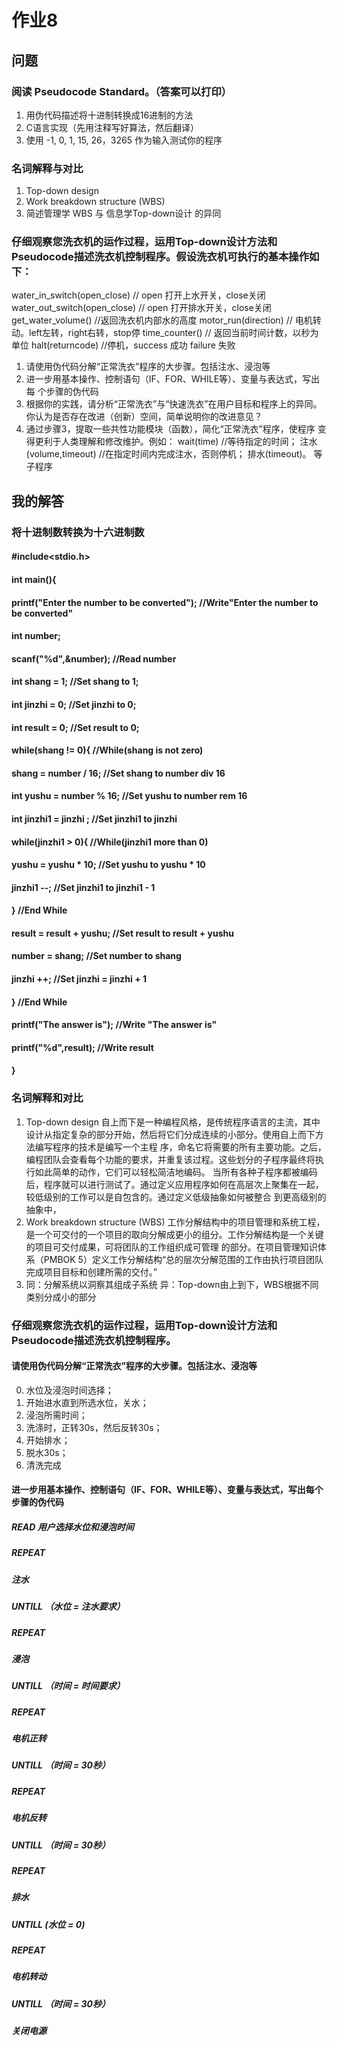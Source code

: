 # 作业8
## 问题
### 阅读 Pseudocode Standard。（答案可以打印）
1. 用伪代码描述将十进制转换成16进制的方法
2. C语言实现（先用注释写好算法，然后翻译）
3. 使用 -1, 0, 1, 15, 26，3265 作为输入测试你的程序
### 名词解释与对比
1. Top-down design
2.  Work breakdown structure (WBS)
3. 简述管理学 WBS 与 信息学Top-down设计 的异同
### 仔细观察您洗衣机的运作过程，运用Top-down设计方法和Pseudocode描述洗衣机控制程序。假设洗衣机可执行的基本操作如下：
water_in_switch(open_close) // open 打开上水开关，close关闭
water_out_switch(open_close) // open 打开排水开关，close关闭
get_water_volume() //返回洗衣机内部水的高度
motor_run(direction) // 电机转动。left左转，right右转，stop停
time_counter() // 返回当前时间计数，以秒为单位
halt(returncode) //停机，success 成功 failure 失败
1. 请使用伪代码分解“正常洗衣”程序的大步骤。包括注水、浸泡等
2. 进一步用基本操作、控制语句（IF、FOR、WHILE等）、变量与表达式，写出每
个步骤的伪代码
3. 根据你的实践，请分析“正常洗衣”与“快速洗衣”在用户目标和程序上的异同。
你认为是否存在改进（创新）空间，简单说明你的改进意见？
4. 通过步骤3，提取一些共性功能模块（函数），简化“正常洗衣”程序，使程序
变得更利于人类理解和修改维护。例如：
wait(time) //等待指定的时间；
注水(volume,timeout) //在指定时间内完成注水，否则停机；
排水(timeout)。 等子程序
## 我的解答
### 将十进制数转换为十六进制数
#### #include<stdio.h>
#### int main(){
####     printf("Enter the number to be converted"); //Write"Enter the number to be converted"
####     int number;
####     scanf("%d",&number); //Read number
####     int shang = 1; //Set shang to 1;
####     int jinzhi = 0; //Set jinzhi to 0;
####     int result = 0; //Set result to 0;
####     while(shang != 0){  //While(shang is not zero)
####         shang = number / 16; //Set shang to number div 16
####         int yushu = number % 16; //Set yushu to number rem 16
####         int jinzhi1 = jinzhi ; //Set jinzhi1 to jinzhi
####         while(jinzhi1 > 0){ //While(jinzhi1 more than 0)
####             yushu = yushu * 10; //Set yushu to yushu * 10
####             jinzhi1 --; //Set jinzhi1 to jinzhi1 - 1
####         } //End While
####         result = result + yushu; //Set result to result + yushu
####         number = shang; //Set number to shang
####         jinzhi ++; //Set jinzhi = jinzhi + 1
####     } //End While
####     printf("The answer is"); //Write "The answer is"
####     printf("%d",result); //Write result
#### }
### 名词解释和对比
1. Top-down design
自上而下是一种编程风格，是传统程序语言的主流，其中设计从指定复杂的部分开始，然后将它们分成连续的小部分。使用自上而下方法编写程序的技术是编写一个主程
序，命名它将需要的所有主要功能。之后，编程团队会查看每个功能的要求，并重复该过程。这些划分的子程序最终将执行如此简单的动作，它们可以轻松简洁地编码。
当所有各种子程序都被编码后，程序就可以进行测试了。通过定义应用程序如何在高层次上聚集在一起，较低级别的工作可以是自包含的。通过定义低级抽象如何被整合
到更高级别的抽象中，
2. Work breakdown structure (WBS)
工作分解结构中的项目管理和系统工程，是一个可交付的一个项目的取向分解成更小的组分。工作分解结构是一个关键的项目可交付成果，可将团队的工作组织成可管理
的部分。在项目管理知识体系（PMBOK 5）定义工作分解结构“总的层次分解范围的工作由执行项目团队完成项目目标和创建所需的交付。”
3. 同：分解系统以洞察其组成子系统
异：Top-down由上到下，WBS根据不同类别分成小的部分
### 仔细观察您洗衣机的运作过程，运用Top-down设计方法和Pseudocode描述洗衣机控制程序。
#### 请使用伪代码分解“正常洗衣”程序的大步骤。包括注水、浸泡等
0. 水位及浸泡时间选择；
1. 开始进水直到所选水位，关水；
2. 浸泡所需时间；
3. 洗涤时，正转30s，然后反转30s；
4. 开始排水；
5. 脱水30s；
6. 清洗完成
#### 进一步用基本操作、控制语句（IF、FOR、WHILE等）、变量与表达式，写出每个步骤的伪代码
##### READ 用户选择水位和浸泡时间
##### REPEAT 
#####     注水
##### UNTILL （水位 = 注水要求）
##### REPEAT 
#####     浸泡
##### UNTILL （时间 = 时间要求）
##### REPEAT 
#####     电机正转
##### UNTILL （时间 = 30秒）
##### REPEAT    
#####     电机反转
##### UNTILL （时间 = 30秒）   
##### REPEAT  
#####     排水
##### UNTILL  (水位 = 0)
##### REPEAT
#####     电机转动
##### UNTILL  （时间 = 30秒）
##### 关闭电源
